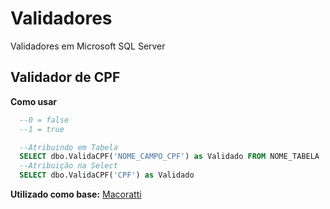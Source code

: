 # Validadores
Validadores em Microsoft SQL Server


## Validador de CPF

**Como usar**
```sql
  --0 = false
  --1 = true

  --Atribuindo em Tabela
  SELECT dbo.ValidaCPF('NOME_CAMPO_CPF') as Validado FROM NOME_TABELA
  --Atribuição na Select
  SELECT dbo.ValidaCPF('CPF') as Validado

```
**Utilizado como base:** [Macoratti](https://www.macoratti.net/alg_cpf.htm#:~:text=O%20algoritmo%20de%20valida%C3%A7%C3%A3o%20do,%3A%20111.444.777%2D05.)
